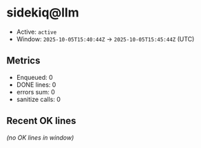 # sidekiq@llm

- Active: `active`
- Window: `2025-10-05T15:40:44Z` → `2025-10-05T15:45:44Z` (UTC)

## Metrics
- Enqueued: 0
- DONE lines: 0
- errors sum: 0
- sanitize calls: 0

## Recent OK lines
_(no OK lines in window)_
